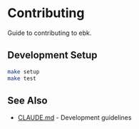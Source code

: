# Contributing

Guide to contributing to ebk.

## Development Setup
```bash
make setup
make test
```

## See Also
- [CLAUDE.md](../../CLAUDE.md) - Development guidelines
